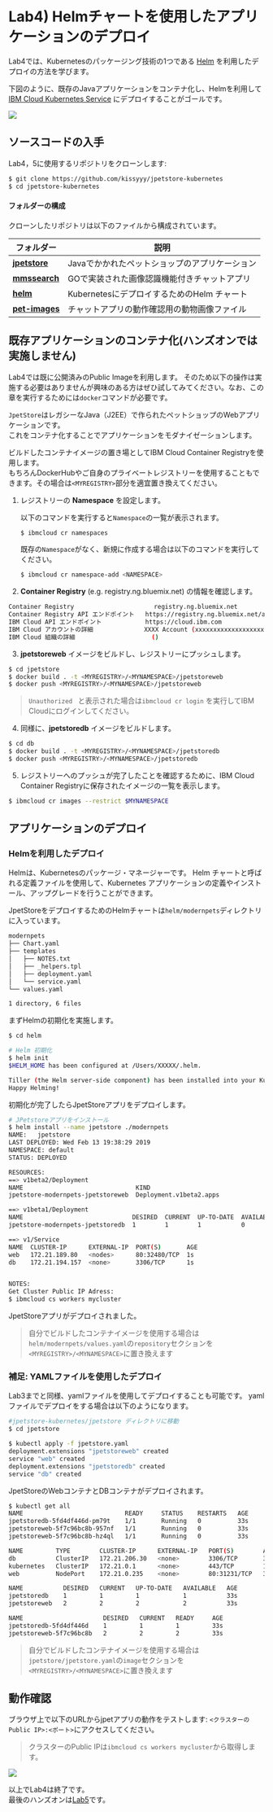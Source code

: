 # Lab4) Helmチャートを使用したアプリケーションのデプロイ

Lab4では、Kubernetesのパッケージング技術の1つである [Helm](https://helm.sh/) を利用したデプロイの方法を学びます。

下図のように、既存のJavaアプリケーションをコンテナ化し、Helmを利用して [IBM Cloud Kubernetes Service](https://www.ibm.com/cloud/container-service) にデプロイすることがゴールです。

![](images/jpet-architecture.png)

## ソースコードの入手
Lab4，5に使用するリポジトリをクローンします:

```bash
$ git clone https://github.com/kissyyy/jpetstore-kubernetes
$ cd jpetstore-kubernetes
```

#### フォルダーの構成
クローンしたリポジトリは以下のファイルから構成されています。

| フォルダー | 説明 |
| ---- | ----------- |
|[**jpetstore**](https://github.com/kissyyy/jpetstore-kubernetes/tree/master/jpetstore)| Javaでかかれたペットショップのアプリケーション |
|[**mmssearch**](https://github.com/kissyyy/jpetstore-kubernetes/tree/master/mmssearch)| GOで実装された画像認識機能付きチャットアプリ |
|[**helm**](https://github.com/kissyyy/jpetstore-kubernetes/tree/master/helm)| KubernetesにデプロイするためのHelm チャート |
|[**pet-images**](https://github.com/kissyyy/jpetstore-kubernetes/tree/master/pet-images)| チャットアプリの動作確認用の動物画像ファイル |

## 既存アプリケーションのコンテナ化(ハンズオンでは実施しません)
Lab4では既に公開済みのPublic Imageを利用します。
そのため以下の操作は実施する必要はありませんが興味のある方はぜひ試してみてください。なお、この章を実行するためには`docker`コマンドが必要です。

`JpetStore`はレガシーなJava（J2EE）で作られたペットショップのWebアプリケーションです。  
これをコンテナ化することでアプリケーションをモダナイゼーションします。  

ビルドしたコンテナイメージの置き場としてIBM Cloud Container Registryを使用します。  
もちろんDockerHubやご自身のプライベートレジストリーを使用することもできます。その場合は`<MYREGISTRY>`部分を適宜置き換えてください。

1. レジストリーの **Namespace** を設定します。

    以下のコマンドを実行すると`Namespace`の一覧が表示されます。

    ```bash
    $ ibmcloud cr namespaces
    ```

    既存の`Namespace`がなく、新規に作成する場合は以下のコマンドを実行してください。
    
    ```bash
    $ ibmcloud cr namespace-add <NAMESPACE>
    ```

2. **Container Registry** (e.g. registry.ng.bluemix.net) の情報を確認します。

```bash
Container Registry                      registry.ng.bluemix.net
Container Registry API エンドポイント   https://registry.ng.bluemix.net/api
IBM Cloud API エンドポイント            https://cloud.ibm.com
IBM Cloud アカウントの詳細              XXXX Account (xxxxxxxxxxxxxxxxxxxxx)
IBM Cloud 組織の詳細                     ()
```

3. **jpetstoreweb** イメージをビルドし、レジストリーにプッシュします。 

```bash
$ cd jpetstore
$ docker build . -t <MYREGISTRY>/<MYNAMESPACE>/jpetstoreweb
$ docker push <MYREGISTRY>/<MYNAMESPACE>/jpetstoreweb
```

   >`Unauthorized ` と表示された場合は`ibmcloud cr login` を実行してIBM Cloudにログインしてください。

4. 同様に、**jpetstoredb** イメージをビルドします。

```bash
$ cd db
$ docker build . -t <MYREGISTRY>/<MYNAMESPACE>/jpetstoredb
$ docker push <MYREGISTRY>/<MYNAMESPACE>/jpetstoredb
```

5. レジストリーへのプッシュが完了したことを確認するために、IBM Cloud Container Registryに保存されたイメージの一覧を表示します。 

```bash
$ ibmcloud cr images --restrict $MYNAMESPACE
```

## アプリケーションのデプロイ

### Helmを利用したデプロイ
Helmは、Kubernetesのパッケージ・マネージャーです。 Helm チャートと呼ばれる定義ファイルを使用して、Kubernetes アプリケーションの定義やインストール、アップグレードを行うことができます。

JpetStoreをデプロイするためのHelmチャートは`helm/modernpets`ディレクトリに入っています。

```bash
modernpets
├── Chart.yaml
├── templates
│   ├── NOTES.txt
│   ├── _helpers.tpl
│   ├── deployment.yaml
│   └── service.yaml
└── values.yaml

1 directory, 6 files
```

まずHelmの初期化を実施します。

```bash
$ cd helm

# Helm 初期化
$ helm init
$HELM_HOME has been configured at /Users/XXXXX/.helm.

Tiller (the Helm server-side component) has been installed into your Kubernetes Cluster.
Happy Helming!
```

初期化が完了したらJpetStoreアプリをデプロイします。

```bash
# JPetstoreアプリをインストール
$ helm install --name jpetstore ./modernpets
NAME:   jpetstore
LAST DEPLOYED: Wed Feb 13 19:38:29 2019
NAMESPACE: default
STATUS: DEPLOYED

RESOURCES:
==> v1beta2/Deployment
NAME                               KIND
jpetstore-modernpets-jpetstoreweb  Deployment.v1beta2.apps

==> v1beta1/Deployment
NAME                              DESIRED  CURRENT  UP-TO-DATE  AVAILABLE  AGE
jpetstore-modernpets-jpetstoredb  1        1        1           0          1s

==> v1/Service
NAME  CLUSTER-IP      EXTERNAL-IP  PORT(S)       AGE
web   172.21.189.80   <nodes>      80:32480/TCP  1s
db    172.21.194.157  <none>       3306/TCP      1s


NOTES:
Get Cluster Public IP Adress:
$ ibmcloud cs workers mycluster
```

JpetStoreアプリがデプロイされました。

> 自分でビルドしたコンテナイメージを使用する場合は`helm/modernpets/values.yaml`の`repository`セクションを `<MYREGISTRY>/<MYNAMESPACE>`に置き換えます

### 補足: YAMLファイルを使用したデプロイ

Lab3までと同様、yamlファイルを使用してデプロイすることも可能です。
yamlファイルでデプロイをする場合は以下のようになります。

```bash
#jpetstore-kubernetes/jpetstore ディレクトリに移動
$ cd jpetstore

$ kubectl apply -f jpetstore.yaml
deployment.extensions "jpetstoreweb" created
service "web" created
deployment.extensions "jpetstoredb" created
service "db" created
```

JpetStoreのWebコンテナとDBコンテナがデプロイされます。

```bash
$ kubectl get all
NAME                            READY     STATUS    RESTARTS   AGE
jpetstoredb-5fd4df446d-pm79t    1/1       Running   0          33s
jpetstoreweb-5f7c96bc8b-957nf   1/1       Running   0          33s
jpetstoreweb-5f7c96bc8b-hz4ql   1/1       Running   0          33s

NAME         TYPE        CLUSTER-IP      EXTERNAL-IP   PORT(S)        AGE
db           ClusterIP   172.21.206.30   <none>        3306/TCP       32s
kubernetes   ClusterIP   172.21.0.1      <none>        443/TCP        1h
web          NodePort    172.21.0.235    <none>        80:31231/TCP   33s

NAME           DESIRED   CURRENT   UP-TO-DATE   AVAILABLE   AGE
jpetstoredb    1         1         1            1           33s
jpetstoreweb   2         2         2            2           33s

NAME                      DESIRED   CURRENT   READY     AGE
jpetstoredb-5fd4df446d    1         1         1         33s
jpetstoreweb-5f7c96bc8b   2         2         2         33s
```

> 自分でビルドしたコンテナイメージを使用する場合は`jpetstore/jpetstore.yaml`の`image`セクションを `<MYREGISTRY>/<MYNAMESPACE>`に置き換えます

## 動作確認

ブラウザ上で以下のURLからjpetアプリの動作をテストします:
`<クラスターのPublic IP>:<ポート>`にアクセスしてください。

> クラスターのPublic IPは`ibmcloud cs workers mycluster`から取得します。

   ![](images/petstore.png)

以上でLab4は終了です。  
最後のハンズオンは[Lab5](../Lab5/)です。
